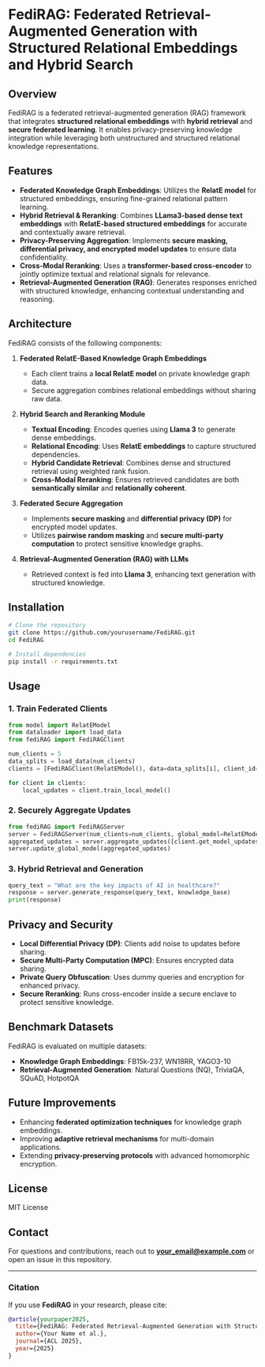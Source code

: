 # FediRAG: Federated Retrieval-Augmented Generation with Structured Relational Embeddings and Hybrid Search

## Overview
FediRAG is a federated retrieval-augmented generation (RAG) framework that integrates **structured relational embeddings** with **hybrid retrieval** and **secure federated learning**. It enables privacy-preserving knowledge integration while leveraging both unstructured and structured relational knowledge representations.

## Features
- **Federated Knowledge Graph Embeddings**: Utilizes the **RelatE model** for structured embeddings, ensuring fine-grained relational pattern learning.
- **Hybrid Retrieval & Reranking**: Combines **LLama3-based dense text embeddings** with **RelatE-based structured embeddings** for accurate and contextually aware retrieval.
- **Privacy-Preserving Aggregation**: Implements **secure masking, differential privacy, and encrypted model updates** to ensure data confidentiality.
- **Cross-Modal Reranking**: Uses a **transformer-based cross-encoder** to jointly optimize textual and relational signals for relevance.
- **Retrieval-Augmented Generation (RAG)**: Generates responses enriched with structured knowledge, enhancing contextual understanding and reasoning.

## Architecture
FediRAG consists of the following components:

1. **Federated RelatE-Based Knowledge Graph Embeddings**  
   - Each client trains a **local RelatE model** on private knowledge graph data.
   - Secure aggregation combines relational embeddings without sharing raw data.
   
2. **Hybrid Search and Reranking Module**  
   - **Textual Encoding**: Encodes queries using **Llama 3** to generate dense embeddings.
   - **Relational Encoding**: Uses **RelatE embeddings** to capture structured dependencies.
   - **Hybrid Candidate Retrieval**: Combines dense and structured retrieval using weighted rank fusion.
   - **Cross-Modal Reranking**: Ensures retrieved candidates are both **semantically similar** and **relationally coherent**.

3. **Federated Secure Aggregation**  
   - Implements **secure masking** and **differential privacy (DP)** for encrypted model updates.
   - Utilizes **pairwise random masking** and **secure multi-party computation** to protect sensitive knowledge graphs.
   
4. **Retrieval-Augmented Generation (RAG) with LLMs**  
   - Retrieved context is fed into **Llama 3**, enhancing text generation with structured knowledge.

## Installation
```bash
# Clone the repository
git clone https://github.com/yourusername/FediRAG.git
cd FediRAG

# Install dependencies
pip install -r requirements.txt
```

## Usage
### 1. Train Federated Clients
```python
from model import RelatEModel
from dataloader import load_data
from fediRAG import FediRAGClient

num_clients = 5
data_splits = load_data(num_clients)
clients = [FediRAGClient(RelatEModel(), data=data_splits[i], client_id=i, num_clients=num_clients) for i in range(num_clients)]

for client in clients:
    local_updates = client.train_local_model()
```

### 2. Securely Aggregate Updates
```python
from fediRAG import FediRAGServer
server = FediRAGServer(num_clients=num_clients, global_model=RelatEModel())
aggregated_updates = server.aggregate_updates([client.get_model_updates() for client in clients])
server.update_global_model(aggregated_updates)
```

### 3. Hybrid Retrieval and Generation
```python
query_text = "What are the key impacts of AI in healthcare?"
response = server.generate_response(query_text, knowledge_base)
print(response)
```

## Privacy and Security
- **Local Differential Privacy (DP)**: Clients add noise to updates before sharing.
- **Secure Multi-Party Computation (MPC)**: Ensures encrypted data sharing.
- **Private Query Obfuscation**: Uses dummy queries and encryption for enhanced privacy.
- **Secure Reranking**: Runs cross-encoder inside a secure enclave to protect sensitive knowledge.

## Benchmark Datasets
FediRAG is evaluated on multiple datasets:
- **Knowledge Graph Embeddings**: FB15k-237, WN18RR, YAGO3-10
- **Retrieval-Augmented Generation**: Natural Questions (NQ), TriviaQA, SQuAD, HotpotQA

## Future Improvements
- Enhancing **federated optimization techniques** for knowledge graph embeddings.
- Improving **adaptive retrieval mechanisms** for multi-domain applications.
- Extending **privacy-preserving protocols** with advanced homomorphic encryption.

## License
MIT License

## Contact
For questions and contributions, reach out to **your_email@example.com** or open an issue in this repository.

---
### Citation
If you use **FediRAG** in your research, please cite:
```bibtex
@article{yourpaper2025,
  title={FediRAG: Federated Retrieval-Augmented Generation with Structured Relational Embeddings and Hybrid Search},
  author={Your Name et al.},
  journal={ACL 2025},
  year={2025}
}
```


